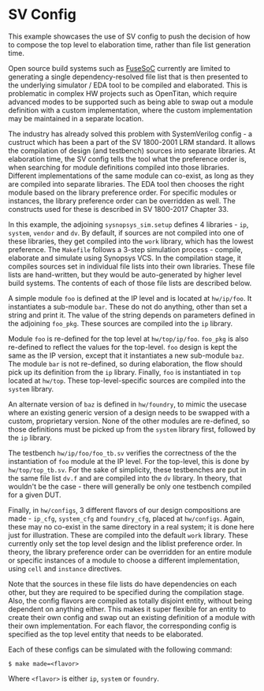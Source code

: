 # SV Config

This example showcases the use of SV config to push the decision of how to
compose the top level to elaboration time, rather than file list generation
time.

Open source build systems such as [FuseSoC](https://github.com/olofk/fusesoc)
currently are limited to generating a single dependency-resolved file list that
is then presented to the underlying simulator / EDA tool to be compiled and
elaborated. This is problematic in complex HW projects such as OpenTitan, which
require advanced modes to be supported such as being able to swap out a module
definition with a custom implementation, where the custom implementation may be
maintained in a separate location.

The industry has already solved this problem with SystemVerilog config - a
custruct which has been a part of the SV 1800-2001 LRM standard. It allows the
compilation of design (and testbench) sources into separate libraries. At
elaboration time, the SV config tells the tool what the preference order is,
when searching for module definitions compiled into those libraries. Different
implementations of the same module can co-exist, as long as they are compiled
into separate libraries. The EDA tool then chooses the right module based on the
library preference order. For specific modules or instances, the library
preference order can be overridden as well. The constructs used for these is
described in SV 1800-2017 Chapter 33.

In this example, the adjoining `sysnopsys_sim.setup` defines 4 libraries - `ip`,
`system`, `vendor` and `dv`. By default, if sources are not compiled into one of
these libraries, they get compiled into the `work` library, which has the lowest
preference. The `Makefile` follows a 3-step simulation process - compile,
elaborate and simulate using Synopsys VCS. In the compilation stage, it compiles
sources set in individual file lists into their own libraries. These file lists
are hand-written, but they would be auto-generated by higher level build systems.
The contents of each of those file lists are described below.

A simple module `foo` is defined at the IP level and is located at `hw/ip/foo`.
It instantiates a sub-module `bar`. These do not do anything, other than set a
string and print it. The value of the string depends on parameters defined in
the adjoining `foo_pkg`. These sources are compiled into the `ip` library.

Module `foo` is re-defined for the top level at `hw/top/ip/foo`. `foo_pkg` is
also re-defined to reflect the values for the top-level. `foo` design is kept
the same as the IP version, except that it instantiates a new sub-module `baz`.
The module `bar` is not re-defined, so during elaboration, the flow should pick
up its definition from the `ip` library. Finally, `foo` is instantiated in `top`
located at `hw/top`. These top-level-specific sources are compiled into the
`system` library.

An alternate version of `baz` is defined in `hw/foundry`, to mimic the usecase
where an existing generic version of a design needs to be swapped with a custom,
proprietary version. None of the other modules are re-defined, so those
definitions must be picked up from the `system` library first, followed by the
`ip` library.

The testbench `hw/ip/foo/foo_tb.sv` verifies the correctness of the the
instantiation of `foo` module at the IP level. For the top-level, this is done
by `hw/top/top_tb.sv`. For the sake of simplicity, these testbenches are put in
the same file list `dv.f` and are compiled into the `dv` library. In theory,
that wouldn't be the case - there will generally be only one testbench compiled
for a given DUT.

Finally, in `hw/configs`, 3 different flavors of our design compositions are
made - `ip_cfg`, `system_cfg` and `foundry_cfg`, placed at `hw/configs`. Again,
these may no co-exist in the same directory in a real system; it is done here
just for illustration. These are compiled into the default `work` library. These
currently only set the top level design and the liblist preference order. In
theory, the library preference order can be overridden for an entire module or
specific instances of a module to choose a different implementation, using
`cell` and `instance` directives.

Note that the sources in these file lists do have dependencies on each other,
but they are required to be specified during the compilation stage. Also, the
config flavors are compiled as totally disjoint entity, without being dependent
on anything either. This makes it super flexible for an entity to create their
own config and swap out an existing definition of a module with their own
implementation. For each flavor, the corresponding config is specified as the
top level entity that needs to be elaborated.

Each of these configs can be simulated with the following command:
```console
$ make made=<flavor>
```

Where `<flavor>` is either `ip`, `system` or `foundry`.
